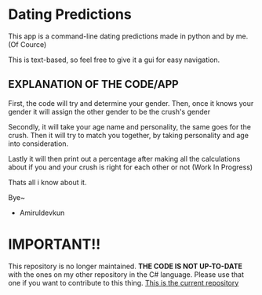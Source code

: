 # Dating Predictions
This app is a command-line dating predictions made in python and by me. (Of Cource)

This is text-based, so feel free to give it a gui for easy navigation.

## EXPLANATION OF THE CODE/APP

First, the code will try and determine your gender. Then, once it knows your gender it will assign the other gender to be the crush's gender

Secondly, it will take your age name and personality, the same goes for the crush. Then it will try to match you together, by taking personality and age into consideration.

Lastly it will then print out a percentage after making all the calculations about if you and your crush is right for each other or not (Work In Progress)

Thats all i know about it.

Bye~ 

- Amiruldevkun



# IMPORTANT!!

This repository is no longer maintained. __THE CODE IS NOT UP-TO-DATE__ with the ones on my other repository in the C# language. Please use that one if you want to contribute to this thing. [This is the current repository]("https://github.com/amiruldevkun/Dating-Prediction")